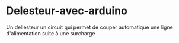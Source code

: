 # Delesteur-avec-arduino
Un dellesteur un circuit qui permet de couper automatique une ligne d'alimentation suite à une surcharge
